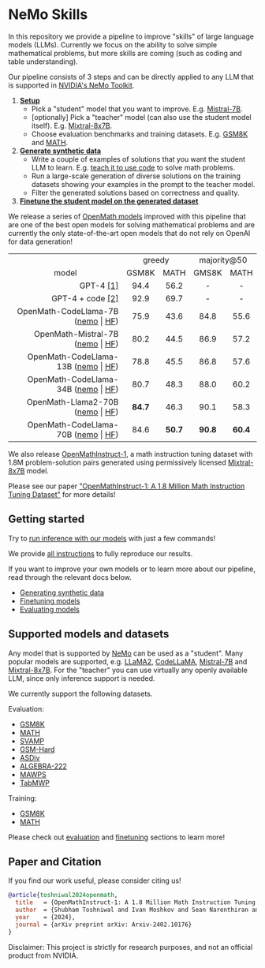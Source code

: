 # NeMo Skills

In this repository we provide a pipeline to improve "skills" of large language models (LLMs). Currently we focus on the ability
to solve simple mathematical problems, but more skills are coming (such as coding and table understanding).

Our pipeline consists of 3 steps and can be directly applied to any LLM that is supported in
[NVIDIA's NeMo Toolkit](https://github.com/NVIDIA/NeMo).

1. <b>[Setup](#supported-models-and-datasets)</b>
   - Pick a "student" model that you want to improve.
     E.g. [Mistral-7B](https://huggingface.co/mistralai/Mistral-7B-v0.1).
   - [optionally] Pick a "teacher" model (can also use the student model itself).
     E.g. [Mixtral-8x7B](https://huggingface.co/mistralai/Mixtral-8x7B-v0.1).
   - Choose evaluation benchmarks and training datasets.
     E.g. [GSM8K](https://github.com/openai/grade-school-math) and [MATH](https://github.com/hendrycks/math).
2. <b>[Generate synthetic data](/docs/synthetic-data-generation.md)</b>
   - Write a couple of examples of solutions that you want the student LLM to learn.
     E.g. [teach it to use code](/nemo_skills/inference/prompt/few_shot_examples/examples_gsm8k.py) to solve math problems.
   - Run a large-scale generation of diverse solutions on the training datasets showing your examples in the prompt to the teacher model.
   - Filter the generated solutions based on correctness and quality.
3. <b>[Finetune the student model on the generated dataset](/docs/finetuning.md)</b>

We release a series of [OpenMath models](https://huggingface.co/collections/nvidia/openmath-65c5619de2ba059be0775014)
improved with this pipeline that are one of the best open models for solving mathematical problems and are currently
the only state-of-the-art open models that do not rely on OpenAI for data generation!

<table>
  <tr>
    <td></td>
    <td colspan="2" style="text-align: center;">greedy</td>
    <td colspan="2" style="text-align: center;">majority@50</td>
  </tr>
  <tr>
    <td style="text-align: center;">model</td>
    <td style="text-align: center;">GSM8K</td>
    <td style="text-align: center;">MATH</td>
    <td style="text-align: center;">GMS8K</td>
    <td style="text-align: center;">MATH</td>
  </tr>
  <tr>
    <td style="text-align: right;">GPT-4 <a href="https://arxiv.org/abs/2312.08935">[1]</a></td>
    <td style="text-align: center;">94.4</td>
    <td style="text-align: center;">56.2</td>
    <td style="text-align: center;">-</td>
    <td style="text-align: center;">-</td>
  </tr>
  <tr>
    <td style="text-align: right;">GPT-4 + code <a href="https://arxiv.org/abs/2308.07921v1">[2]</a></td>
    <td style="text-align: center;">92.9</td>
    <td style="text-align: center;">69.7</td>
    <td style="text-align: center;">-</td>
    <td style="text-align: center;">-</td>
  </tr>
  <tr>
    <td style="text-align: right;">OpenMath-CodeLlama-7B (<a href="https://huggingface.co/nvidia/OpenMath-CodeLlama-7b-Python">nemo</a> | <a href="https://huggingface.co/nvidia/OpenMath-CodeLlama-7b-Python-hf">HF</a>)</td>
    <td style="text-align: center;">75.9</td>
    <td style="text-align: center;">43.6</td>
    <td style="text-align: center;">84.8</td>
    <td style="text-align: center;">55.6</td>
  </tr>
  <tr>
    <td style="text-align: right;">OpenMath-Mistral-7B (<a href="https://huggingface.co/nvidia/OpenMath-Mistral-7B-v0.1">nemo</a> | <a href="https://huggingface.co/nvidia/OpenMath-Mistral-7B-v0.1-hf">HF</a>)</td>
    <td style="text-align: center;">80.2</td>
    <td style="text-align: center;">44.5</td>
    <td style="text-align: center;">86.9</td>
    <td style="text-align: center;">57.2</td>
  </tr>
  <tr>
    <td style="text-align: right;">OpenMath-CodeLlama-13B (<a href="https://huggingface.co/nvidia/OpenMath-CodeLlama-13b-Python">nemo</a> | <a href="https://huggingface.co/nvidia/OpenMath-CodeLlama-13b-Python-hf">HF</a>)</td>
    <td style="text-align: center;">78.8</td>
    <td style="text-align: center;">45.5</td>
    <td style="text-align: center;">86.8</td>
    <td style="text-align: center;">57.6</td>
  </tr>
  <tr>
    <td style="text-align: right;">OpenMath-CodeLlama-34B (<a href="https://huggingface.co/nvidia/OpenMath-CodeLlama-34b-Python">nemo</a> | <a href="https://huggingface.co/nvidia/OpenMath-CodeLlama-34b-Python-hf">HF</a>)</td>
    <td style="text-align: center;">80.7</td>
    <td style="text-align: center;">48.3</td>
    <td style="text-align: center;">88.0</td>
    <td style="text-align: center;">60.2</td>
  </tr>
  <tr>
    <td style="text-align: right;">OpenMath-Llama2-70B (<a href="https://huggingface.co/nvidia/OpenMath-Llama-2-70b">nemo</a> | <a href="https://huggingface.co/nvidia/OpenMath-Llama-2-70b-hf">HF</a>)</td>
    <td style="text-align: center;"><b>84.7</b></td>
    <td style="text-align: center;">46.3</td>
    <td style="text-align: center;">90.1</td>
    <td style="text-align: center;">58.3</td>
  </tr>
  <tr>
    <td style="text-align: right;">OpenMath-CodeLlama-70B (<a href="https://huggingface.co/nvidia/OpenMath-CodeLlama-70b-Python">nemo</a> | <a href="https://huggingface.co/nvidia/OpenMath-CodeLlama-70b-Python-hf">HF</a>)</td>
    <td style="text-align: center;">84.6</td>
    <td style="text-align: center;"><b>50.7</b></td>
    <td style="text-align: center;"><b>90.8</b></td>
    <td style="text-align: center;"><b>60.4</b></td>
  </tr>
</table>


We also release [OpenMathInstruct-1](https://huggingface.co/datasets/nvidia/OpenMathInstruct-1),
a math instruction tuning dataset with 1.8M problem-solution pairs generated using permissively licensed
[Mixtral-8x7B](https://huggingface.co/mistralai/Mixtral-8x7B-v0.1) model.

Please see our paper ["OpenMathInstruct-1: A 1.8 Million Math Instruction Tuning Dataset"](https://arxiv.org/abs/2402.10176)
for more details!

## Getting started

Try to [run inference with our models](/docs/inference.md) with just a few commands!

We provide [all instructions](/docs/reproducing-results.md) to fully reproduce our results.

If you want to improve your own models or to learn more about our pipeline, read through the relevant docs below.

- [Generating synthetic data](/docs/synthetic-data-generation.md)
- [Finetuning models](/docs/finetuning.md)
- [Evaluating models](/docs/evaluation.md)


## Supported models and datasets

Any model that is supported by [NeMo](https://github.com/NVIDIA/NeMo) can be used as a "student".
Many popular models are supported, e.g. [LLaMA2](https://llama.meta.com/llama2/),
[CodeLLaMA](https://llama.meta.com/llama2/),
[Mistral-7B](https://huggingface.co/mistralai/Mistral-7B-v0.1) and
[Mixtral-8x7B](https://huggingface.co/mistralai/Mixtral-8x7B-v0.1).
For the "teacher" you can use virtually any openly available LLM, since only inference support is needed.

We currently support the following datasets.

Evaluation:
- [GSM8K](https://github.com/openai/grade-school-math)
- [MATH](https://github.com/hendrycks/math)
- [SVAMP](https://github.com/arkilpatel/SVAMP)
- [GSM-Hard](https://huggingface.co/datasets/reasoning-machines/gsm-hard)
- [ASDiv](https://github.com/chaochun/nlu-asdiv-dataset)
- [ALGEBRA-222](https://github.com/joyheyueya/declarative-math-word-problem)
- [MAWPS](https://github.com/sroy9/mawps)
- [TabMWP](https://github.com/lupantech/PromptPG)

Training:
- [GSM8K](https://github.com/openai/grade-school-math)
- [MATH](https://github.com/hendrycks/math)

Please check out [evaluation](/docs/evaluation.md) and [finetuning](/docs/finetuning.md) sections to learn more!

## Paper and Citation

If you find our work useful, please consider citing us!

```bibtex
@article{toshniwal2024openmath,
  title   = {OpenMathInstruct-1: A 1.8 Million Math Instruction Tuning Dataset},
  author  = {Shubham Toshniwal and Ivan Moshkov and Sean Narenthiran and Daria Gitman and Fei Jia and Igor Gitman},
  year    = {2024},
  journal = {arXiv preprint arXiv: Arxiv-2402.10176}
}
```

Disclaimer: This project is strictly for research purposes, and not an official product from NVIDIA.